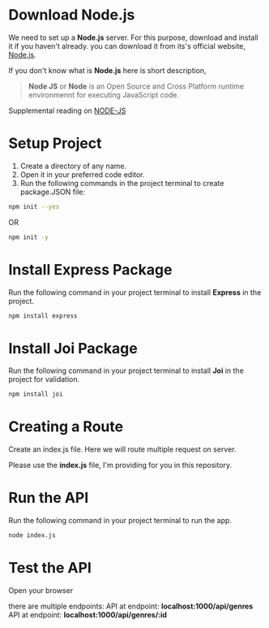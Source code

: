 # Download Node.js

We need to set up a **Node.js** server. For this purpose, download and install it if you haven't already.
you can download it from its's official website,   [Node.js](https://nodejs.org/en/download/).

If you don't know what is **Node.js** here is short description,
> **Node JS** or **Node** is an Open Source and Cross Platform runtime environmennt for executing JavaScript code.

Supplemental reading on [NODE-JS](https://en.wikipedia.org/wiki/Node.js)



# Setup Project

1. Create a directory of any name.
2. Open it in your preferred code editor.
3. Run the following commands in the project terminal to create package.JSON file:
```bash
npm init --yes
```
OR
```bash
npm init -y
```


# Install Express Package

Run the following command in your project terminal to install **Express** in the project.
```bash
npm install express
```
# Install Joi Package

Run the following command in your project terminal to install **Joi** in the project for validation.
```bash
npm install joi
```



# Creating a Route

Create an index.js file. Here we will route multiple request on server.

Please use the **index.js** file, I'm providing for you in this repository.

# Run the API

Run the following command in your project terminal to run the app.
```bash
node index.js
```


# Test the API

Open your browser 

there are multiple endpoints:
API at endpoint: **localhost:1000/api/genres**
API at endpoint: **localhost:1000/api/genres/:id**
